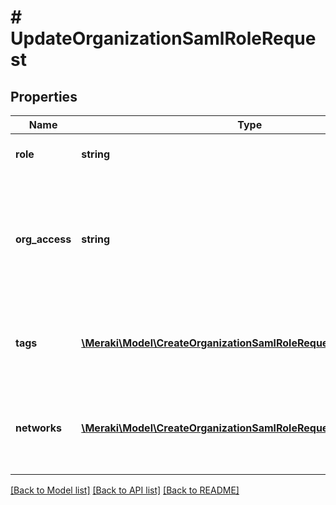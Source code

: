 # # UpdateOrganizationSamlRoleRequest

## Properties

Name | Type | Description | Notes
------------ | ------------- | ------------- | -------------
**role** | **string** | The role of the SAML administrator | [optional]
**org_access** | **string** | The privilege of the SAML administrator on the organization. Can be one of &#39;none&#39;, &#39;read-only&#39;, &#39;full&#39; or &#39;enterprise&#39; | [optional]
**tags** | [**\Meraki\Model\CreateOrganizationSamlRoleRequestTagsInner[]**](CreateOrganizationSamlRoleRequestTagsInner.md) | The list of tags that the SAML administrator has privileges on | [optional]
**networks** | [**\Meraki\Model\CreateOrganizationSamlRoleRequestNetworksInner[]**](CreateOrganizationSamlRoleRequestNetworksInner.md) | The list of networks that the SAML administrator has privileges on | [optional]

[[Back to Model list]](../../README.md#models) [[Back to API list]](../../README.md#endpoints) [[Back to README]](../../README.md)
